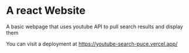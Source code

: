 # A react Website
A basic webpage that uses youtube API to pull search results and display them

You can visit a deployment at https://youtube-search-puce.vercel.app/
